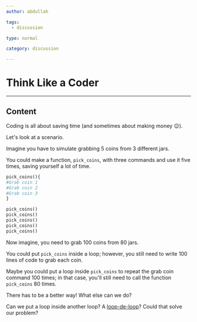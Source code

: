 ```yaml
---
author: abdullah

tags:
  - discussion

type: normal

category: discussion

---
```


# Think Like a Coder

---
## Content

Coding is all about saving time (and sometimes about making money 😉).

Let's look at a scenario.

Imagine you have to simulate grabbing 5 coins from 3 different jars. 

You could make a function, `pick_coins`, with three commands and use it five times, saving yourself a lot of time.

```python
pick_coins(){
#Grab coin 1
#Grab coin 2
#Grab coin 3
}

pick_coins()
pick_coins()
pick_coins()
pick_coins()
pick_coins()
```

Now imagine, you need to grab 100 coins from 80 jars. 

You could put `pick_coins` inside a loop; however, you still need to write 100 lines of code to grab each coin.

Maybe you could put a loop inside `pick_coins` to repeat the grab coin command 100 times; in that case, you'll still need to call the function `pick_coins` 80 times.

There has to be a better way! What else can we do?

Can we put a loop inside another loop? A [loop-de-loop](https://www.youtube.com/watch?v=Yhnx1q1_Bko&ab_channel=TheFabulousEchoes-Topic)? Could that solve our problem? 
